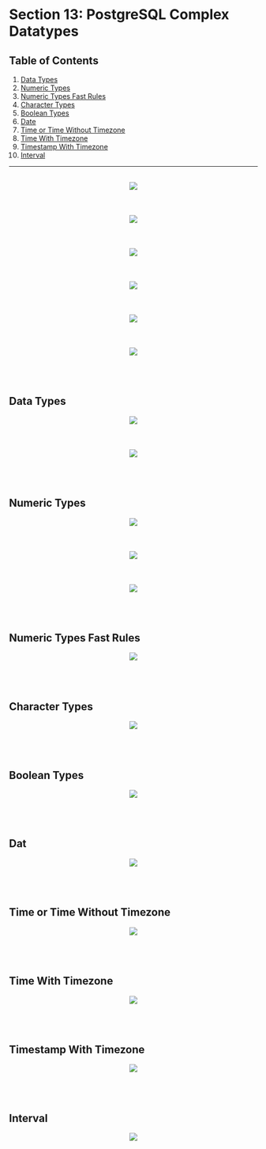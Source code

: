 # Section 13: PostgreSQL Complex Datatypes

## Table of Contents

1. [Data Types](#data-types)
1. [Numeric Types](#numeric-types)
1. [Numeric Types Fast Rules](#numeric-types-fast-rules)
1. [Character Types](#character-types)
1. [Boolean Types](#boolean-types)
1. [Date](#date)
1. [Time or Time Without Timezone](#time-or-time-without-timezone)
1. [Time With Timezone](#time-with-timezone)
1. [Timestamp With Timezone](#timestamp-with-timezone)
1. [Interval](#interval)

---

<br/>

<div align="center"><img src="../../diagrams/13/sql-1.svg" /></div><br/><br/><br/>
<div align="center"><img src="../../diagrams/13/sql-2.svg" /></div><br/><br/><br/>
<div align="center"><img src="../../diagrams/13/sql-3.svg" /></div><br/><br/><br/>
<div align="center"><img src="../../diagrams/13/sql-4.svg" /></div><br/><br/><br/>
<div align="center"><img src="../../diagrams/13/sql-5.svg" /></div><br/><br/><br/>
<div align="center"><img src="../../diagrams/13/sql-6.svg" /></div><br/><br/><br/>

## Data Types
<div align="center"><img src="../../diagrams/13/sql-7.svg" /></div><br/><br/><br/>
<div align="center"><img src="../../diagrams/13/sql-8.svg" /></div><br/><br/><br/>

## Numeric Types
<div align="center"><img src="../../diagrams/13/sql-9.svg" /></div><br/><br/><br/>
<div align="center"><img src="../../diagrams/13/sql-10.svg" /></div><br/><br/><br/>
<div align="center"><img src="../../diagrams/13/sql-11.svg" /></div><br/><br/><br/>

## Numeric Types Fast Rules
<div align="center"><img src="../../diagrams/13/sql-12.svg" /></div><br/><br/><br/>

## Character Types
<div align="center"><img src="../../diagrams/13/sql-13.svg" /></div><br/><br/><br/>

## Boolean Types
<div align="center"><img src="../../diagrams/13/sql-14.svg" /></div><br/><br/><br/>

## Dat
<div align="center"><img src="../../diagrams/13/sql-15.svg" /></div><br/><br/><br/>

## Time or Time Without Timezone
<div align="center"><img src="../../diagrams/13/sql-16.svg" /></div><br/><br/><br/>

## Time With Timezone
<div align="center"><img src="../../diagrams/13/sql-17.svg" /></div><br/><br/><br/>

## Timestamp With Timezone
<div align="center"><img src="../../diagrams/13/sql-18.svg" /></div><br/><br/><br/>

## Interval
<div align="center"><img src="../../diagrams/13/sql-19.svg" /></div><br/><br/><br/>
